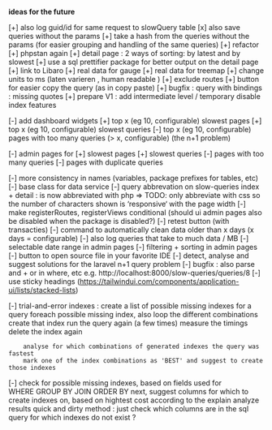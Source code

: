 __ideas for the future__


[+] also log guid/id for same request to slowQuery table
[x] also save queries without the params
[+] take a hash from the queries without the params (for easier grouping and handling of the same queries)
[+] refactor
[+] phpstan again
[+] detail page : 2 ways of sorting: by latest and by slowest
[+] use a sql prettifier package for better output on the detail page
[+] link to Libaro
[+] real data for gauge
[+] real data for treemap
[+] change units to ms (laten varieren , human readable )
[+] exclude routes
[+] button for easier copy the query (as in copy paste)
[+] bugfix : query with bindings : missing quotes
[+] prepare V1 : add intermediate level / temporary disable index features


[-] add dashboard widgets
[+]     top x (eg 10, configurable) slowest pages
[+]     top x (eg 10, configurable) slowest queries
[-]     top x (eg 10, configurable) pages with too many queries (> x, configurable) (the n+1 problem)

[-] admin pages for
[+]     slowest pages
[+]     slowest queries
[-]     pages with too many queries
[-]     pages with duplicate queries




[-] more consistency in names (variables, package prefixes for tables, etc)
[-] base class for data service
[-] query abbrevation on slow-queries index + detail : is now abbreviated with php => TODO: only abbreviate with css so the number of characters shown is ‘responsive‘ with the page width
[-] make registerRoutes, registerViews conditional (should ui admin pages also be disabled when the package is disabled?)
[-] retest button   (with transacties)
[-] command to automatically clean data older than x days (x days = configurable)
[-] also log queries that take to much data / MB
[-] selectable date range in admin pages
[-] filtering + sorting in admin pages
[-] button to open source file in your favorite IDE
[-] detect, analyse and suggest solutions for the laravel n+1 query problem
[-] bugfix : also parse and + or in where, etc  e.g. http://localhost:8000/slow-queries/queries/8
[-] use sticky headings (https://tailwindui.com/components/application-ui/lists/stacked-lists)

[-] trial-and-error indexes :
        create a list of possible missing indexes for a query
        foreach possible missing index, also loop the different combinations
                create that index
                run the query again (a few times)
                measure the timings
                delete the index again
        
        analyse for which combinations of generated indexes the query was fastest
        mark one of the index combinations as 'BEST' and suggest to create those indexes

[-] check for possible missing indexes, based on fields used for  
            WHERE
            GROUP BY
            JOIN
            ORDER BY
    next, suggest columns for which to create indexes on, based on hightest cost according to the explain analyze results 
    quick and dirty method :
    just check which columns are in the sql query for which indexes do not exist ?
